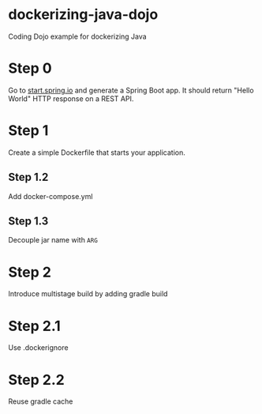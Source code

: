 # dockerizing-java-dojo
Coding Dojo example for dockerizing Java

# Step 0
Go to [start.spring.io](https://start.spring.io/) and generate a Spring Boot app.
It should return "Hello World" HTTP response on a REST API. 

# Step 1
Create a simple Dockerfile that starts your application.

## Step 1.2
Add docker-compose.yml

## Step 1.3
Decouple jar name with `ARG`

# Step 2
Introduce multistage build by adding gradle build

# Step 2.1
Use .dockerignore

# Step 2.2
Reuse gradle cache
